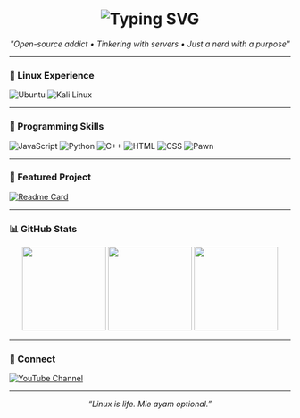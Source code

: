 <h1 align="center">
  <img src="https://readme-typing-svg.demolab.com?font=Fira+Code&weight=700&duration=3000&pause=1000&color=F7768E&center=true&vCenter=true&multiline=true&lines=Hi+I'm+XenaaLangliss;Linux+Enthusiast+%F0%9F%90%A7;Fullstack+Developer+%F0%9F%94%A5;Let's+Build+Something+Cool!+%F0%9F%92%BB" alt="Typing SVG" />
</h1>

<p align="center">
  <i>"Open-source addict • Tinkering with servers • Just a nerd with a purpose"</i>
</p>

---

### 🐧 Linux Experience

![Ubuntu](https://img.shields.io/badge/-Ubuntu-E95420?style=for-the-badge&logo=ubuntu&logoColor=white)
![Kali Linux](https://img.shields.io/badge/-Kali%20Linux-557C94?style=for-the-badge&logo=kalilinux&logoColor=white)

---

### 🧠 Programming Skills

![JavaScript](https://img.shields.io/badge/-JavaScript-black?style=for-the-badge&logo=javascript)
![Python](https://img.shields.io/badge/-Python-black?style=for-the-badge&logo=python)
![C++](https://img.shields.io/badge/-C++-black?style=for-the-badge&logo=c%2B%2B)
![HTML](https://img.shields.io/badge/-HTML5-black?style=for-the-badge&logo=html5)
![CSS](https://img.shields.io/badge/-CSS3-black?style=for-the-badge&logo=css3)
![Pawn](https://img.shields.io/badge/-Pawn-black?style=for-the-badge&logo=codeforces)

---

### 🚀 Featured Project

[![Readme Card](https://github-readme-stats.vercel.app/api/pin/?username=XenaaLangliss&repo=ubuntu-railway&theme=tokyonight)](https://github.com/XenaaLangliss/ubuntu-railway)

---

### 📊 GitHub Stats

<div align="center">
  <img height="150" src="https://github-readme-stats.vercel.app/api?username=XenaaLangliss&show_icons=true&theme=tokyonight" />
  <img height="150" src="https://github-readme-streak-stats.herokuapp.com/?user=XenaaLangliss&theme=tokyonight" />
  <img height="150" src="https://github-readme-stats.vercel.app/api/top-langs/?username=XenaaLangliss&layout=compact&theme=tokyonight" />
</div>

---

### 🔗 Connect

[![YouTube Channel](https://img.shields.io/badge/-YouTube-red?style=for-the-badge&logo=youtube&logoColor=white)](https://youtube.com/@yourchannel)

---

<p align="center">
  <i>“Linux is life. Mie ayam optional.”</i>
</p>
